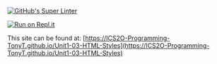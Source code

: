 [![GitHub's Super Linter](https://github.com/ICS2O-Programming-TonyT/Unit1-03-HTML-Styles/workflows/GitHub's%20Super%20Linter/badge.svg)](https://github.com/ICS2O-Programming-TonyT/Unit1-03-HTML-Styles/actions)


[![Run on Repl.it](https://repl.it/badge/github/ICS2O-Programming-TonyT/Unit1-03-HTML-Styles)](https://repl.it/github/ICS2O-Programming-TonyT/Unit1-03-HTML-Styles)


This site can be found at: [https://ICS2O-Programming-TonyT.github.io/Unit1-03-HTML-Styles](https://ICS2O-Programming-TonyT.github.io/Unit1-03-HTML-Styles)